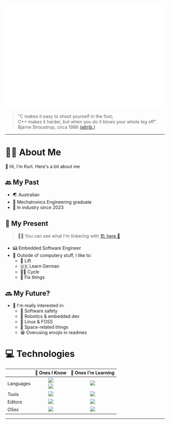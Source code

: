 ![](./img/asciiart.svg)

>"C makes it easy to shoot yourself in the foot;<br>
> C++ makes it harder, but when you do it blows your whole leg off".<br>
> Bjarne Stroustrup, circa 1986 [(attrib.)][based-strous]

---

# 👨‍💼 About Me
👋 Hi, I'm Kurt. Here's a bit about me

## 🔙 My Past
- 🌏️ Australian
- 🤖 Mechatronics Engineering graduate
- 👔 In industry since 2023

## 🏧 My Present
>👷‍♂️ You can see what I'm tinkering with [🏗️ here 🚧][ws-repo]

- 📟️ Embedded Software Engineer
- 📜 Outside of computery stuff, I like to:
  - 💪 Lift
  - 🇩🇪 Learn German
  - 🚴‍♂️ Cycle
  - 🔧 Fix things

## 🔜 My Future?
- 🤔 I'm really interested in:
  - 🦺 Software safety
  - 💾 Robotics & embedded dev
  - 🐧 Linux & FOSS
  - 🌌 Space-related things
  - 😁 Overusing emojis in readmes

# 💻️ Technologies
|            | 🧠 Ones I Know                                   | 🌱 Ones I'm Learning   |
| ---------- | :----------------------------------------------: | :--------------------: |
| Languages  | [![][lang-known]][skd]<br>[![][lang-know2]][skd] | [![][lang-learn]][skd] |
| Tools      | [![][tool-known]][skd]                           | [![][tool-learn]][skd] |
| Editors    | [![][edit-known]][skd]                           | [![][edit-learn]][skd] |
| OSes       | [![][oses-known]][skd]                           | [![][oses-learn]][skd] |

<!-- Table stuff -->
[lang-known]: https://skillicons.dev/icons?i=c,cpp,py
[lang-know2]: https://skillicons.dev/icons?i=bash,lua,arduino
[lang-learn]: https://skillicons.dev/icons?i=rust

[tool-known]: https://skillicons.dev/icons?i=regex,git,godot
[tool-learn]: ./img/404.svg

[edit-known]: https://skillicons.dev/icons?i=vim,neovim,vscode
[edit-learn]: ./img/404.svg

[oses-known]: https://skillicons.dev/icons?i=linux,ubuntu,arch
[oses-learn]: https://skillicons.dev/icons?i=nix
<!--
TODO Possible other ones to list (these don't have icons):
- Docker, nginx
- FreeRTOS, GDB
- Markdown, TOML?
-->
---

<!-- Links -->
[skd]: https://skillicons.dev
[ws-repo]: https://github.com/nextredo/workshop
[based-strous]: https://www.stroustrup.com/quotes.html
